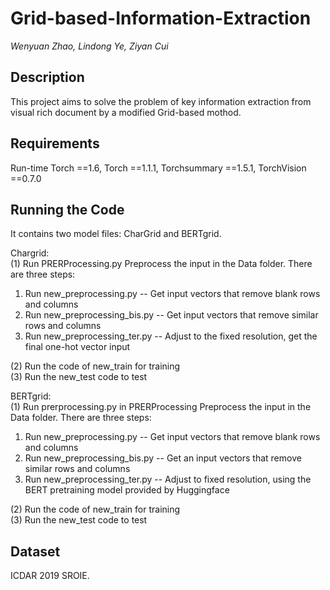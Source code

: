 # Grid-based-Information-Extraction

_Wenyuan Zhao, Lindong Ye, Ziyan Cui_

## Description
This project aims to solve the problem of key information extraction from visual rich document by a modified Grid-based mothod.

## Requirements
Run-time
Torch ==1.6, Torch ==1.1.1, Torchsummary ==1.5.1, TorchVision ==0.7.0  

## Running the Code
It contains two model files: CharGrid and BERTgrid.

Chargrid:  
(1) Run PRERProcessing.py 
Preprocess the input in the Data folder. There are three steps:  
1) Run new_preprocessing.py
-- Get input vectors that remove blank rows and columns  
2) Run new_preprocessing_bis.py
-- Get input vectors that remove similar rows and columns  
3) Run new_preprocessing_ter.py
-- Adjust to the fixed resolution, get the final one-hot vector input  

(2) Run the code of new_train for training  
(3) Run the new_test code to test

BERTgrid:  
(1) Run prerprocessing.py in PRERProcessing
Preprocess the input in the Data folder.  There are three steps:  
1) Run new_preprocessing.py
-- Get input vectors that remove blank rows and columns  
2) Run new_preprocessing_bis.py
-- Get an input vectors that remove similar rows and columns  
3) Run new_preprocessing_ter.py 
-- Adjust to fixed resolution, using the BERT pretraining model provided by Huggingface  

(2) Run the code of new_train for training  
(3) Run the new_test code to test

## Dataset
ICDAR 2019 SROIE.
